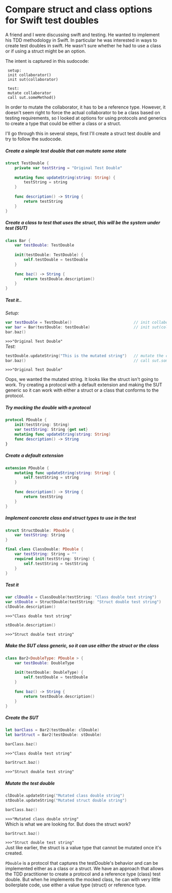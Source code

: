 # Compare struct and class options for Swift test doubles

A friend and I were discussing swift and testing. He wanted to implement his TDD methodology in Swift.  In particular he was interested in ways to create test doubles in swift. He wasn't sure whether he had to use a class or if using a struct might be an option.

 The intent is captured in this sudocode:

     setup:
     init collaborator()
     init sut(collaborator)
 
     test:
     mutate collaborator
     call sut.someMethod()
 
 In order to mutate the collaborator, it has to be a reference type.  However, it doesn't seem right to force the actual collaborator to be a class based on testing requirements, so I looked at options for using protocols and generics to create a type that could be either a class or a struct.  
 
 I'll go through this in several steps, first I'll create a struct test double and try to follow the sudocode.


##### Create a simple test double that can mutate some state
```swift
struct TestDouble {
    private var testString = "Original Test Double"
    
    mutating func updateString(string: String) {
        testString = string
    }
    
    func description() -> String {
        return testString
    }
}
```

##### Create a class to test that uses the struct, this will be the system under test (SUT)
```swift
class Bar {
    var testDouble: TestDouble
    
    init(testDouble: TestDouble) {
        self.testDouble = testDouble
    }
    
    func baz() -> String {
        return testDouble.description()
    }
}
```

##### Test it..
*Setup:*
```swift
var testDouble = TestDouble()                           // init collaborator()
var bar = Bar(testDouble: testDouble)                   // init sut(collaborator)
bar.baz()
```
`>>>"Original Test Double"`  
*Test:*
```swift
testDouble.updateString("This is the mutated string")   // mutate the collaborator
bar.baz()                                               // call sut.someMethod()
```
`>>>"Original Test Double"`
 
Oops, we wanted the mutated string.  It looks like the struct isn't going to work.
Try creating a protocol with a default extension and making the SUT generic so it can work with either a struct or a class that conforms to the protocol.

##### Try mocking the double with a protocol
```swift
protocol PDouble {
    init(testString: String)
    var testString: String {get set}
    mutating func updateString(string: String)
    func description() -> String
}
```

##### Create a default extension
```swift
extension PDouble {
    mutating func updateString(string: String) {
        self.testString = string
    }
    
    func description() -> String {
        return testString
    }
}
```
##### Implement concrete class and struct types to use in the test
```swift
struct StructDouble: PDouble {
    var testString: String
}

final class ClassDouble: PDouble {
    var testString: String = ""
    required init(testString: String) {
        self.testString = testString
    }
}
```
##### Test it
```swift
var clDouble = ClassDouble(testString: "Class double test string")
var stDouble = StructDouble(testString: "Struct double test string")
clDouble.description()
```
`>>>"Class double test string"` 
```swift
stDouble.description() 
```
`>>>"Struct double test string"`  
##### Make the SUT class generic, so it can use either the struct or the class
```swift
class Bar2<DoubleType: PDouble > {
    var testDouble: DoubleType
    
    init(testDouble: DoubleType) {
        self.testDouble = testDouble
    }
    
    func baz() -> String {
        return testDouble.description()
    }
}
```
##### Create the SUT
```swift
let barClass = Bar2(testDouble: clDouble)
let barStruct = Bar2(testDouble: stDouble)

barClass.baz()
```
`>>>"Class double test string"`
```swift
barStruct.baz()
```
`>>>"Struct double test string"`

##### Mutate the test double
```swift
clDouble.updateString("Mutated class double string")
stDouble.updateString("Mutated struct double string")

barClass.baz()
```
`>>>"Mutated class double string"`  
Which is what we are looking for.  But does the struct work?
```swift
barStruct.baz()
```
`>>>"Struct double test string"`  
Just like earlier, the struct is a value type that cannot be mutated once it's created.

`PDouble` is a protocol that captures the testDouble's behavior and can be implemented either as a class or a struct.
We have an approach that allows the TDD practitioner to create a protocol and a reference type (class) test double.  But when he implements the mocked class, he can with very little boilerplate code, use either a value type (struct) or reference type.
